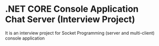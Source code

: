 # .NET CORE Console Application Chat Server (Interview Project)
It is an interview project for Socket Programming (server and multi-client) console application